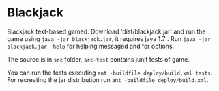Blackjack
=========

Blackjack text-based gamed. Download 'dist/blackjack.jar' and run the game using `java -jar blackjack.jar`, it requires java 1.7 . Run `java -jar blackjack.jar -help` for helping messaged and for options.

The source is in `src` folder, `src-test` contains junit tests of game.

You can run the tests executing `ant -buildfile deploy/build.xml tests`. 
For recreating the jar distribution run `ant -buildfile deploy/build.xml`.
